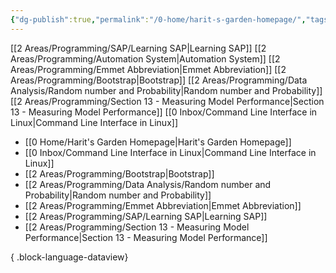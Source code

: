 ```yaml
---
{"dg-publish":true,"permalink":"/0-home/harit-s-garden-homepage/","tags":["gardenEntry"]}
---
```


[[2 Areas/Programming/SAP/Learning SAP\|Learning SAP]]
[[2 Areas/Programming/Automation System\|Automation System]]
[[2 Areas/Programming/Emmet Abbreviation\|Emmet Abbreviation]]
[[2 Areas/Programming/Bootstrap\|Bootstrap]]
[[2 Areas/Programming/Data Analysis/Random number and Probability\|Random number and Probability]]
[[2 Areas/Programming/Section 13 - Measuring Model Performance\|Section 13 - Measuring Model Performance]]
[[0 Inbox/Command Line Interface in Linux\|Command Line Interface in Linux]]


- [[0 Home/Harit's Garden Homepage\|Harit's Garden Homepage]]
- [[0 Inbox/Command Line Interface in Linux\|Command Line Interface in Linux]]
- [[2 Areas/Programming/Bootstrap\|Bootstrap]]
- [[2 Areas/Programming/Data Analysis/Random number and Probability\|Random number and Probability]]
- [[2 Areas/Programming/Emmet Abbreviation\|Emmet Abbreviation]]
- [[2 Areas/Programming/SAP/Learning SAP\|Learning SAP]]
- [[2 Areas/Programming/Section 13 - Measuring Model Performance\|Section 13 - Measuring Model Performance]]

{ .block-language-dataview}